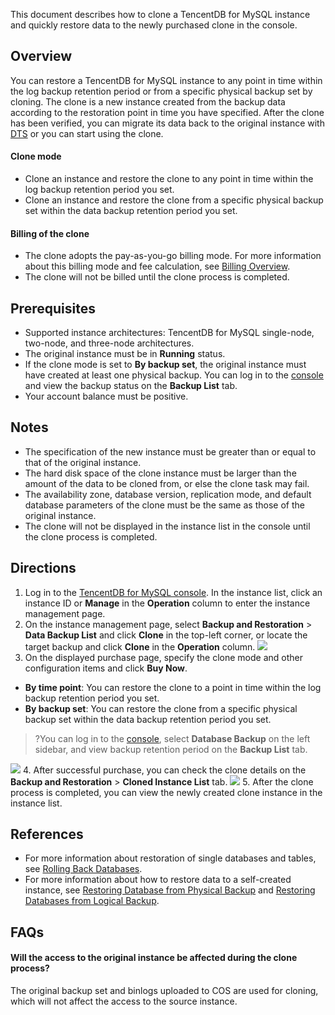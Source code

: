 
This document describes how to clone a TencentDB for MySQL instance and quickly restore data to the newly purchased clone in the console.

## Overview
You can restore a TencentDB for MySQL instance to any point in time within the log backup retention period or from a specific physical backup set by cloning. The clone is a new instance created from the backup data according to the restoration point in time you have specified. After the clone has been verified, you can migrate its data back to the original instance with [DTS](https://intl.cloud.tencent.com/document/product/571/13709) or you can start using the clone.

#### Clone mode
- Clone an instance and restore the clone to any point in time within the log backup retention period you set.
- Clone an instance and restore the clone from a specific physical backup set within the data backup retention period you set.

#### Billing of the clone
- The clone adopts the pay-as-you-go billing mode. For more information about this billing mode and fee calculation, see [Billing Overview](https://intl.cloud.tencent.com/document/product/236/18335).
- The clone will not be billed until the clone process is completed.  

## Prerequisites
- Supported instance architectures: TencentDB for MySQL single-node, two-node, and three-node architectures.
- The original instance must be in **Running** status.
- If the clone mode is set to **By backup set**, the original instance must have created at least one physical backup. You can log in to the [console](https://console.cloud.tencent.com/cdb) and view the backup status on the **Backup List** tab.
- Your account balance must be positive.

## Notes
- The specification of the new instance must be greater than or equal to that of the original instance.
- The hard disk space of the clone instance must be larger than the amount of the data to be cloned from, or else the clone task may fail.
- The availability zone, database version, replication mode, and default database parameters of the clone must be the same as those of the original instance.
- The clone will not be displayed in the instance list in the console until the clone process is completed.

## Directions
1. Log in to the [TencentDB for MySQL console](https://console.cloud.tencent.com/cdb). In the instance list, click an instance ID or **Manage** in the **Operation** column to enter the instance management page.
2. On the instance management page, select **Backup and Restoration** > **Data Backup List** and click **Clone** in the top-left corner, or locate the target backup and click **Clone** in the **Operation** column.
![](https://main.qcloudimg.com/raw/b53e3c4f249a5f22638c32f4c92c7f75.png)
3. On the displayed purchase page, specify the clone mode and other configuration items and click **Buy Now**.
 - **By time point**: You can restore the clone to a point in time within the log backup retention period you set.
 - **By backup set**: You can restore the clone from a specific physical backup set within the data backup retention period you set.
>?You can log in to the [console](https://console.cloud.tencent.com/cdb), select **Database Backup** on the left sidebar, and view backup retention period on the **Backup List** tab.
>
![](https://main.qcloudimg.com/raw/f2fcdd5471326b60f6ee7ea8872f00bc.png)
4. After successful purchase, you can check the clone details on the **Backup and Restoration** > **Cloned Instance List** tab.
![](https://main.qcloudimg.com/raw/3b6a2781adafd4cbde550ea00f3898a8.png)
5. After the clone process is completed, you can view the newly created clone instance in the instance list.

## References
- For more information about restoration of single databases and tables, see [Rolling Back Databases](https://intl.cloud.tencent.com/document/product/236/7276).
- For more information about how to restore data to a self-created instance, see [Restoring Database from Physical Backup](https://intl.cloud.tencent.com/document/product/236/31910) and [Restoring Databases from Logical Backup](https://intl.cloud.tencent.com/document/product/236/31909).

## FAQs
#### Will the access to the original instance be affected during the clone process?
The original backup set and binlogs uploaded to COS are used for cloning, which will not affect the access to the source instance.
